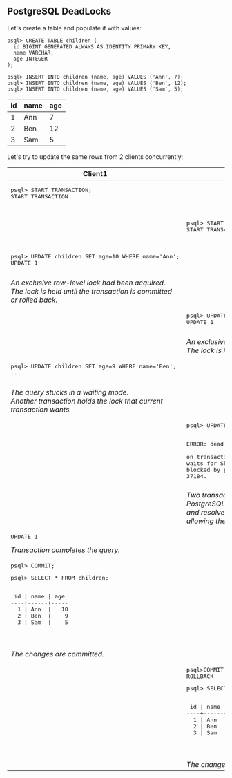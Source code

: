 ## PostgreSQL DeadLocks

Let's create a table and populate it with values:

```
psql> CREATE TABLE children (  
  id BIGINT GENERATED ALWAYS AS IDENTITY PRIMARY KEY,  
  name VARCHAR,  
  age INTEGER  
);

psql> INSERT INTO children (name, age) VALUES ('Ann', 7);   
psql> INSERT INTO children (name, age) VALUES ('Ben', 12);
psql> INSERT INTO children (name, age) VALUES ('Sam', 5);
```

  
| id      | name | age |
| ----------- | ----------- | ----------- |
|1|Ann|7|
|2|Ben|12|  
|3|Sam|5| 
   
Let's try to update the same rows from 2 clients concurrently:

<table>
  <thead>
    <th>Client1</th>
    <th>Client2</th>
  </thead>
  <tbody>
  <tr>
    <td>
      <pre>
psql> START TRANSACTION;
START TRANSACTION
      </pre>
    </td>
    <td></td>
  </tr>
  <tr>
    <td></td>
    <td>
      <pre>
psql> START TRANSACTION;
START TRANSACTION
      </pre>
    </td>
  </tr>
  <tr>
    <td>
      <pre>
psql> UPDATE children SET age=10 WHERE name='Ann';
UPDATE 1
      </pre>
      <i>
        An exclusive row-level lock had been acquired.<br />
        The lock is held until the transaction is committed or rolled back.
      </i>
    </td>
    <td> </td>
  </tr>
  <tr>
    <td> </td>
    <td>
      <pre>
psql> UPDATE children SET age=13 WHERE name='Ben';
UPDATE 1
      </pre>
      <i>
      An exclusive row-level lock had been acquired.<br />
      The lock is held until the transaction is committed or rolled back.
      </i>
    </td>
  </tr>
  <tr>
    <td>
      <pre>
psql> UPDATE children SET age=9 WHERE name='Ben';
...
      </pre>
      <i>The query stucks in a waiting mode. <br />
      Another transaction holds the lock that current transaction wants.</i>
    </td>
    <td></td>
  </tr>
  <tr>
    <td></td>
    <td>
      <pre>
psql> UPDATE children SET age=5 WHERE name='Ann';

ERROR:  deadlock detected
DETAIL:  Process 37184 waits for ShareLock <br />on transaction 17500; blocked by process 37281.
Process 37281 waits for ShareLock on transaction 17501; <br />blocked by process 37184.
      </pre>
      <i>Two transactions each hold locks that the other wants.<br /> 
      PostgreSQL automatically detects deadlock situations <br />
      and resolves them by aborting one of transactions, <br />
      allowing the other to complete. </i>
    </td>
  </tr>
  <tr>
    <td>
      <pre>UPDATE 1</pre>
      <i>Transaction completes the query.</i>
    </td>
    <td></td>
  </tr>
  <tr>
    <td>
      <pre>psql> COMMIT;</pre>
      <pre>
psql> SELECT * FROM children;
<p>
 id | name | age
----+------+-----
  1 | Ann  |   10
  2 | Ben  |    9
  3 | Sam  |    5
</p>
    </pre>
    <i>The changes are committed.</i>
    </td>
    <td></td>
  </tr>
  <tr>
    <td></td>
    <td>
      <pre>
psql>COMMIT;
ROLLBACK</pre>
      <pre>
psql> SELECT * FROM children;
<p>
 id | name | age
----+------+-----
  1 | Ann  |   10
  2 | Ben  |    9
  3 | Sam  |    5
</p>
    </pre>
      <i>The changes are rolled back.</i>
    </td>
  </tr>
  </tbody>
</table>

